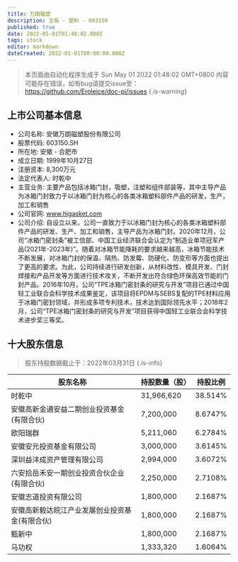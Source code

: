 ```yaml
---
title: 万朗磁塑
description: 主板 - 塑料 - 603150
published: true
date: 2022-05-01T01:48:02.000Z
tags: stock
editor: markdown
dateCreated: 2022-01-01T00:00:00.000Z
---
```


> 本页面由自动化程序生成于 Sun May 01 2022 01:48:02 GMT+0800
> 内容可能存在错误，如有bug请提交issue至：https://github.com/Eroleice/doc-pi/issues
{.is-warning}

## 上市公司基本信息
- 公司名称: 安徽万朗磁塑股份有限公司
- 股票代码: 603150.SH
- 所在地: 安徽 - 合肥市
- 成立日期: 1999年10月27日
- 注册资本: 8,300万元
- 法定代表人: 时乾中
- 主营业务: 主要产品包括冰箱门封，吸塑，注塑和组件部装等，其中主导产品为冰箱门封致力于以冰箱门封为核心的各类冰箱塑料部件产品的研发，生产，加工和销售
- 公司官网: www.higasket.com
- 公司介绍: 自设立以来，公司一直致力于以冰箱门封为核心的各类冰箱塑料部件产品的研发、生产、加工和销售，主导产品为冰箱门封。2020年12月，公司“冰箱门密封条”被工信部、中国工业经济联合会认定为“制造业单项冠军产品(2021年-2023年)”。随着对冰箱节能降耗的要求越来越高，冰箱节能技术不断发展，对冰箱门封的保温、隔热、防发霉、防硬化、防变形等方面也提出了更高的要求。为此，公司持续进行研发创新，从材料改性、模具开发、门封焊接和产品开发等方面进行技术攻关，不断开发出符合绿色环保高效节能的门封产品。2016年10月，公司“TPE冰箱门密封条的研究与开发”项目已通过中国轻工业联合会科学技术成果鉴定，该项目将EPDM与SEBS复配的TPE材料应用于冰箱门密封领域，并形成多项专利技术，技术达到国际领先水平；2018年2月，公司“TPE冰箱门密封条的研究与开发”项目获得中国轻工业联合会科学技术进步奖三等奖。


## 十大股东信息
> 股东持股数据截止于：2022年03月31日
{.is-info}

| 股东名称 | 持股数量（股） | 持股比例 |
| --- | --- | --- |
| 时乾中 | 31,966,620 | 38.514% |
| 安徽高新金通安益二期创业投资基金(有限合伙) | 7,200,000 | 8.6747% |
| 欧阳瑞群 | 5,211,060 | 6.2784% |
| 安徽安元投资基金有限公司 | 3,000,000 | 3.6145% |
| 深圳益沣成资产管理有限公司 | 2,994,000 | 3.6072% |
| 六安拾岳禾安一期创业投资合伙企业(有限合伙) | 2,250,000 | 2.7108% |
| 安徽志道投资有限公司 | 1,800,000 | 2.1687% |
| 安徽高新毅达皖江产业发展创业投资基金(有限合伙) | 1,800,000 | 2.1687% |
| 甄新中 | 1,800,000 | 2.1687% |
| 马功权 | 1,333,320 | 1.6064% |




